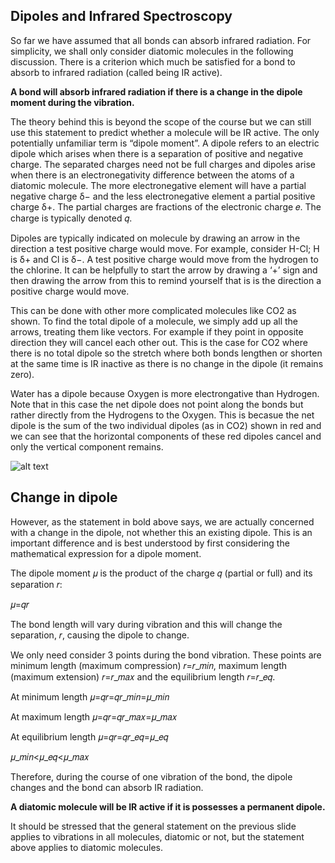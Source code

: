 ## Dipoles and Infrared Spectroscopy 

So far we have assumed that all bonds can absorb infrared radiation. For simplicity, we shall only consider diatomic molecules in the following discussion. There is a criterion which much be satisfied for a bond to absorb to infrared radiation (called being IR active). 

**A bond will absorb infrared radiation if there is a change in the dipole moment during the vibration.**  

The theory behind this is beyond the scope of the course but we can still use this statement to predict whether a molecule will be IR active. The only potentially unfamiliar term is “dipole moment”. A dipole refers to an electric dipole which arises when there is a separation of positive and negative charge. The separated charges need not be full charges and dipoles arise when there is an electronegativity difference between the atoms of a diatomic molecule. The more electronegative element will have a partial negative charge δ− and the less electronegative element a partial positive charge δ+. The partial charges are fractions of the electronic charge 𝑒. The charge is typically denoted 𝑞.

Dipoles are typically indicated on molecule by drawing an arrow in the direction a test positive charge would move. For example, consider H-Cl; H is δ+ and Cl is δ−. A test positive charge would move from the hydrogen to the chlorine. It can be helpfully to start the arrow by drawing a ‘+’ sign and then drawing the arrow from this to remind yourself that is is the direction a positive charge would move. 

This can be done with other more complicated molecules like CO2 as shown. To find the total dipole of a molecule, we simply add up all the arrows, treating them like vectors. For example if they point in opposite direction they will cancel each other out. This is the case for CO2 where there is no total dipole so the stretch where both bonds lengthen or shorten at the same time is IR inactive as there is no change in the dipole (it remains zero). 


Water has a dipole because Oxygen is more electrongative than Hydrogen. Note that in this case the net dipole does not point along the bonds but rather directly from the Hydrogens to the Oxygen. This is becasue the net dipole is the sum of the two individual dipoles (as in CO2) shown in red and we can see that the horizontal components of these red dipoles cancel and only the vertical component remains. 

![alt text](https://github.com/Oxbridge-Science-Academy/Figures/blob/master/Characterisation_Techniques/dipoles.png)

## Change in dipole 

However, as the statement in bold above says, we  are actually concerned with a change in the dipole, not whether this an existing dipole. This is an important difference and is best understood by first considering the mathematical expression for a dipole moment. 

The dipole moment 𝜇 is the product of the charge 𝑞 (partial or full) and its separation 𝑟: 

𝜇=𝑞𝑟

The bond length will vary during vibration and this will change the separation, 𝑟, causing the dipole to change.


We only need consider 3 points during the bond vibration. These points are minimum length (maximum compression) 𝑟=𝑟_𝑚𝑖𝑛, maximum length (maximum extension) 𝑟=𝑟_𝑚𝑎𝑥 and the equilibrium length 𝑟=𝑟_𝑒𝑞. 

At minimum length		    𝜇=𝑞𝑟=𝑞𝑟_𝑚𝑖𝑛=𝜇_𝑚𝑖𝑛

At maximum length		    𝜇=𝑞𝑟=𝑞𝑟_𝑚𝑎𝑥=𝜇_𝑚𝑎𝑥

At equilibrium length 	𝜇=𝑞𝑟=𝑞𝑟_𝑒𝑞=𝜇_𝑒𝑞

𝜇_𝑚𝑖𝑛<𝜇_𝑒𝑞<𝜇_𝑚𝑎𝑥

Therefore, during the course of one vibration of the bond, the dipole changes and the bond can absorb IR radiation.

**A diatomic molecule will be IR active if it is possesses a permanent dipole.** 

It should be stressed that the general statement on the previous slide applies to vibrations in all molecules, diatomic or not, but the statement above applies to diatomic molecules. 
